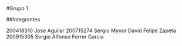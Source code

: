 #Grupo 1

##Integrantes

200418310 Jose Aguilar
200715274 Sergio Mynor David Felipe Zapeta
200915305 Sergio Alfonso Ferrer Garcia
